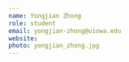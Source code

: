 ```yaml
---
name: Yongjian Zhong
role: student
email: yongjian-zhong@uiowa.edu
website: 
photo: yongjian_zhong.jpg
---
```


<!--I like teaching Computer Science!-->
